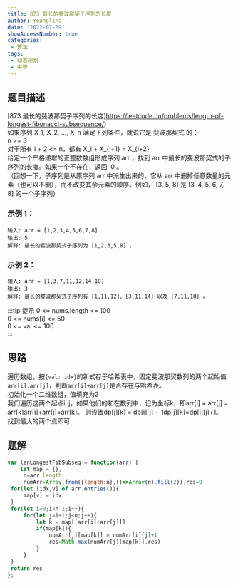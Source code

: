 ```yaml
---
title: 873.最长的斐波那契子序列的长度
author: Younglina
date: '2022-07-09'
showAccessNumber: true
categories:
 - 算法
tags:
 - 动态规划
 - 中等
---
```


## 题目描述
[873.最长的斐波那契子序列的长度]https://leetcode.cn/problems/length-of-longest-fibonacci-subsequence/)  
如果序列 X_1, X_2, ..., X_n 满足下列条件，就说它是 斐波那契式 的：  
n >= 3  
对于所有 i + 2 <= n，都有 X_i + X_{i+1} = X_{i+2}  
给定一个严格递增的正整数数组形成序列 arr ，找到 arr 中最长的斐波那契式的子序列的长度。如果一个不存在，返回  0 。  
（回想一下，子序列是从原序列 arr 中派生出来的，它从 arr 中删掉任意数量的元素（也可以不删），而不改变其余元素的顺序。例如， [3, 5, 8] 是 [3, 4, 5, 6, 7, 8] 的一个子序列）  

### 示例 1：
```
输入: arr = [1,2,3,4,5,6,7,8]  
输出: 5  
解释: 最长的斐波那契式子序列为 [1,2,3,5,8] 。  
```

### 示例 2：
```
输入: arr = [1,3,7,11,12,14,18]  
输出: 3  
解释: 最长的斐波那契式子序列有 [1,11,12]、[3,11,14] 以及 [7,11,18] 。  
```

:::tip 提示
0 <= nums.length <= 100  
0 <= nums[i] <= 50  
0 <= val <= 100  
:::

## 思路
遍历数组，按`{val: idx}`的新式存于哈希表中，固定斐波那契数列的两个起始值`arr[i],arr[j]`，判断`arr[i]+arr[j]`是否存在与哈希表。    
初始化一个二维数组，值填充为2  
我们遍历这两个起点i, j，如果他们的和在数列中，记为坐标k，即arr[i] + arr[j] = arr[k]arr[i]+arr[j]=arr[k]。 
则设置dp[j][k] = dp[i][j] + 1dp[j][k]=dp[i][j]+1。  
找到最大的两个点即可  

## 题解
```javascript
var lenLongestFibSubseq = function(arr) {
    let map = {},
     n=arr.length,
     numArr=Array.from({length:n},()=>Array(n).fill(2)),res=0
 for(let [idx,v] of arr.entries()){
     map[v] = idx
 }
 for(let i=0;i<n-1;i++){
     for(let j=i+1;j<n;j++){
         let k = map[[arr[i]+arr[j]]]
         if(map[k]){
             numArr[j][map[k]] = numArr[i][j]+1
             res=Math.max(numArr[j][map[k]],res)
         }
     }
 }
 return res
};
```